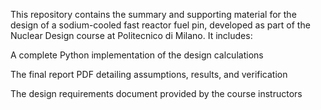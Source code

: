 This repository contains the summary and supporting material for the design of a sodium-cooled fast reactor fuel pin, developed as part of the Nuclear Design course at Politecnico di Milano. It includes:

A complete Python implementation of the design calculations

The final report PDF detailing assumptions, results, and verification

The design requirements document provided by the course instructors
